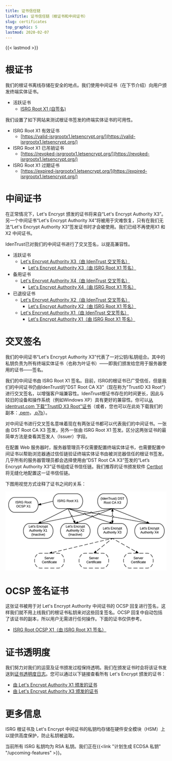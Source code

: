 ```yaml
---
title: 证书信任链
linkTitle: 证书信任链（根证书和中间证书）
slug: certificates
top_graphic: 5
lastmod: 2020-02-07
---
```


{{< lastmod >}}

# 根证书

我们的根证书离线存储在安全的地点。我们使用中间证书（在下节介绍）向用户颁发终端实体证书。

* 活跃证书
  * [ISRG Root X1 (自签名)](/certs/isrgrootx1.pem.txt)

我们设置了如下网站来测试根证书签发的终端实体证书的可用性。

* ISRG Root X1 有效证书
  * [https://valid-isrgrootx1.letsencrypt.org/](https://valid-isrgrootx1.letsencrypt.org/)
* ISRG Root X1 已吊销证书
  * [https://revoked-isrgrootx1.letsencrypt.org/](https://revoked-isrgrootx1.letsencrypt.org/)
* ISRG Root X1 过期证书
  * [https://expired-isrgrootx1.letsencrypt.org/](https://expired-isrgrootx1.letsencrypt.org/)

# 中间证书

在正常情况下，Let's Encrypt 颁发的证书将来自“Let's Encrypt Authority X3”。另一个中间证书“Let's Encrypt Authority X4”将被用于灾难恢复，只有在我们无法“Let's Encrypt Authority X3”签发证书时才会被使用。我们已经不再使用X1 和 X2 中间证书。

IdenTrust已对我们的中间证书进行了交叉签名，以提高兼容性。


* 活跃证书
  * [Let's Encrypt Authority X3（由 IdenTrust 交叉签名）](/certs/lets-encrypt-x3-cross-signed.pem.txt)
    * [Let's Encrypt Authority X3（由 ISRG Root X1 签名）](/certs/letsencryptauthorityx3.pem.txt)
* 备用证书
  * [Let's Encrypt Authority X4（由 IdenTrust 交叉签名）](/certs/lets-encrypt-x4-cross-signed.pem.txt)
    * [Let's Encrypt Authority X4（由 ISRG Root X1 签名）](/certs/letsencryptauthorityx4.pem.txt)
* 已退役证书
  * [Let's Encrypt Authority X2（由 IdenTrust 交叉签名）](/certs/lets-encrypt-x2-cross-signed.pem.txt)
    * [Let's Encrypt Authority X2（由 ISRG Root X1 签名）](/certs/letsencryptauthorityx2.pem.txt)
  * [Let's Encrypt Authority X1（由 IdenTrust 交叉签名）](/certs/lets-encrypt-x1-cross-signed.pem.txt)
    * [Let's Encrypt Authority X1（由 ISRG Root X1 签名）](/certs/letsencryptauthorityx1.pem.txt)

# 交叉签名

我们的中间证书“Let's Encrypt Authority X3”代表了一对公钥/私钥组合。其中的私钥负责为所有终端实体证书（也称为叶证书）——即我们颁发给您用于服务器使用的证书——签名。

我们的中间证书由 ISRG Root X1 签名。目前，ISRG的根证书已广受信任，但是我们的中间证书仍由IdenTrust的"DST Root CA X3"（现在称为"TrustID X3 Root"）进行交叉签名，以增强客户端兼容性。IdenTrust根证书存在的时间更长，因此与较旧的设备和操作系统（例如Windows XP）具有更好的兼容性。你可以[从 identrust.com 下载"TrustID X3 Root"证书](https://www.identrust.com/support/downloads)（或者，您也可以在此处下载我们的副本：[.pem](/certs/trustid-x3-root.pem.txt)，[.p7b](/certs/trustid-x3-root.p7b)）。

对中间证书进行交叉签名意味着现在有两张证书都可以代表我们的中间证书。一张由 DST Root CA X3 签发，另外一张由 ISRG Root X1 签发。区分这两张证书的最简单方法是查看其签发人（Issuer）字段。

在配置 Web 服务器时，服务器管理员不仅需要配置终端实体证书，也需要配置中间证书以帮助浏览器通过信任链验证终端实体证书由被浏览器信任的根证书签发。几乎所有的服务器管理员都会选择使用由“DST Root CA X3”签发的“Let’s Encrypt Authority X3”证书组成证书信任链。我们推荐的证书颁发软件 [Certbot](https://certbot.org) 将无缝化地配置这一证书信任链。

下图用视觉方式诠释了证书之间的关系：

<img src="/certs/isrg-keys.png" alt="ISRG 证书关系图">

# OCSP 签名证书

这张证书被用于对 Let's Encrypt Authority 中间证书的 OCSP 回复进行签名，这样我们就不用上线我们的根证书私钥来对这些回复签名。OCSP 回复中自动包括了该证书的副本，所以用户无需进行任何操作。下面的证书仅供参考。

* [ISRG Root OCSP X1（由 ISRG Root X1 签名）](/certs/isrg-root-ocsp-x1.pem.txt)

# 证书透明度

我们努力对我们的运营及证书颁发过程保持透明。我们在颁发证书时会将该证书发送到[证书透明度日志](https://www.certificate-transparency.org/)。您可以通过以下链接查看所有 Let's Encrypt 颁发的证书：

* [由 Let's Encrypt Authority X1 颁发的证书](https://crt.sh/?Identity=%25&iCAID=7395)
* [由 Let's Encrypt Authority X3 颁发的证书](https://crt.sh/?Identity=%25&iCAID=16418)

# 更多信息

ISRG 根证书及 Let's Encrypt 中间证书的私钥均存储在硬件安全模块（HSM）上以提供高度保护，防止私钥被盗取。

当前所有 ISRG 私钥均为 RSA 私钥。我们正在{{<link "计划生成 ECDSA 私钥" "/upcoming-features" >}}。
